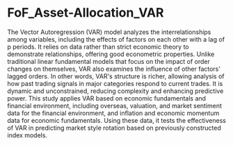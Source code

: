 # FoF_Asset-Allocation_VAR
The Vector Autoregression (VAR) model analyzes the interrelationships among variables, including the effects of factors on each other with a lag of p periods. It relies on data rather than strict economic theory to demonstrate relationships, offering good econometric properties. Unlike traditional linear fundamental models that focus on the impact of order changes on themselves, VAR also examines the influence of other factors' lagged orders. In other words, VAR's structure is richer, allowing analysis of how past trading signals in major categories respond to current trades. It is dynamic and unconstrained, reducing complexity and enhancing predictive power. This study applies VAR based on economic fundamentals and financial environment, including overseas, valuation, and market sentiment data for the financial environment, and inflation and economic momentum data for economic fundamentals. Using these data, it tests the effectiveness of VAR in predicting market style rotation based on previously constructed index models.
